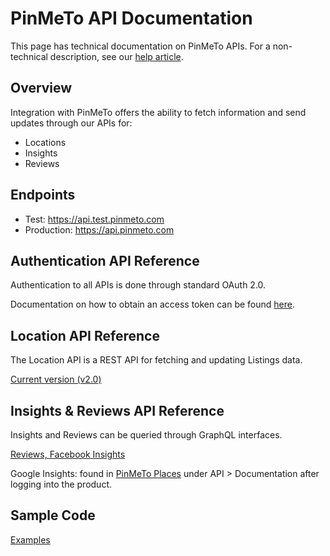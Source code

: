 # PinMeTo API Documentation

This page has technical documentation on PinMeTo APIs. For a non-technical description, see our [help article](https://help.pinmeto.com/en/article/introducing-the-pinmeto-api-kl3pwj/).

## Overview

Integration with PinMeTo offers the ability to fetch information and send updates through our APIs for:
- Locations
- Insights
- Reviews

## Endpoints

- Test: https://api.test.pinmeto.com
- Production: https://api.pinmeto.com

## Authentication API Reference

Authentication to all APIs is done through standard OAuth 2.0.

Documentation on how to obtain an access token can be found [here](docs/access_token.md).

## Location API Reference

The Location API is a REST API for fetching and updating Listings data.

[Current version (v2.0)](docs/locations-v2.md)

## Insights & Reviews API Reference

Insights and Reviews can be queried through GraphQL interfaces.

[Reviews, Facebook Insights](docs/insights-v2.md)

Google Insights: found in [PinMeTo Places](https://places.pinmeto.com/listings) under API > Documentation after logging into the product.

## Sample Code

[Examples](samples/)
